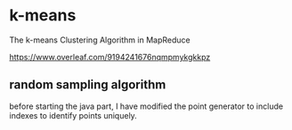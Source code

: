 # k-means
The k-means Clustering Algorithm in MapReduce

https://www.overleaf.com/9194241676nqmpmykgkkpz

## random sampling algorithm
before starting the java part, I have modified the point generator to include indexes to identify points uniquely. 

